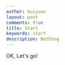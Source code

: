 ```yaml
---
author: Guiyuan
layout: post
comments: true
title: Start 
keywords: start
description: Nothing
---
```


OK, Let's go!
